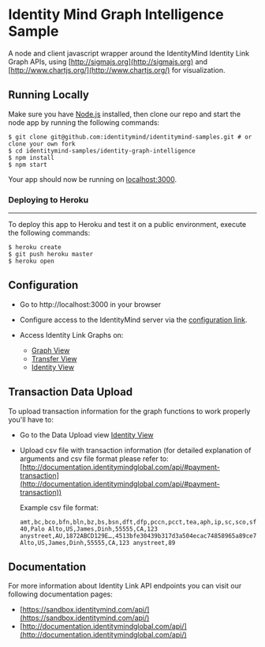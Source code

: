 # Identity Mind Graph Intelligence Sample
A node and client javascript wrapper around the IdentityMind Identity Link Graph APIs, using [http://sigmajs.org](http://sigmajs.org) and [http://www.chartjs.org/](http://www.chartjs.org/) for visualization.

## Running Locally
Make sure you have [Node.js](https://nodejs.org/en/) installed, then clone our repo and start the node app by running the following commands:

```
$ git clone git@github.com:identitymind/identitymind-samples.git # or clone your own fork
$ cd identitymind-samples/identity-graph-intelligence
$ npm install
$ npm start
```
Your app should now be running on [localhost:3000](http://localhost:3000).

### Deploying to Heroku
-----
To deploy this app to Heroku and test it on a public environment, execute the following commands:

```
$ heroku create
$ git push heroku master
$ heroku open
```

## Configuration
* Go to http://localhost:3000 in your browser
* Configure access to the IdentityMind server via the [configuration link](http://localhost:3000/im/config).

* Access Identity Link Graphs on:
    * [Graph View](http://localhost:3000/graph.html)
    * [Transfer View](http://localhost:3000/transfers.html)
    * [Identity View](http://localhost:3000/identity.html)

## Transaction Data Upload
To upload transaction information for the graph functions to work properly you'll have to:

* Go to the Data Upload view [Identity View](http://localhost:3000/upload.html)
* Upload csv file with transaction information (for detailed explanation of arguments and csv file format please refer to: [http://documentation.identitymindglobal.com/api/#payment-transaction](http://documentation.identitymindglobal.com/api/#payment-transaction))
    
    Example csv file format:
    ```
    amt,bc,bco,bfn,bln,bz,bs,bsn,dft,dfp,pccn,pcct,tea,aph,ip,sc,sco,sfn,sln,sz,ss,ssn,tid
    40,Palo Alto,US,James,Dinh,55555,CA,123 anystreet,AU,1872ABCD129E…,4513bfe30439b317d3a504ecac74858965a89ce7,411111XXXXXX1111,james@gmail.com,555555555,69.181.162.146,Palo Alto,US,James,Dinh,55555,CA,123 anystreet,89
    ```

## Documentation
For more information about Identity Link API endpoints you can visit our following documentation pages:
* [https://sandbox.identitymind.com/api/](https://sandbox.identitymind.com/api/)
* [http://documentation.identitymindglobal.com/api/](http://documentation.identitymindglobal.com/api/)